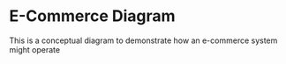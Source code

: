  
# E-Commerce Diagram
This is a conceptual diagram to demonstrate how an e-commerce system might operate